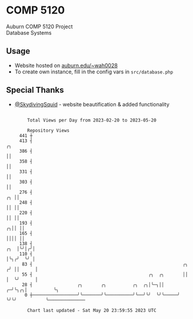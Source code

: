 # COMP 5120
Auburn COMP 5120 Project  
Database Systems

## Usage
- Website hosted on [auburn.edu/~wah0028](https://webhome.auburn.edu/~wah0028/)
- To create own instance, fill in the config vars in `src/database.php`

## Special Thanks
- [@SkydivingSquid](https://github.com/SkydivingSquid) - website beautification & added functionality

```

        Total Views per Day from 2023-02-20 to 2023-05-20

        Repository Views
     441 ┼
     413 ┤                                                                        ╭╮
     386 ┤                                                                        ││
     358 ┤                                                                        ││
     331 ┤                                                                        ││
     303 ┤                                                                        ││
     276 ┤                                                                     ╭╮ ││
     248 ┤                                                                     ││ ││
     220 ┤                                                                     ││ ││
     193 ┤                                                                   ╭╮││ ││
     165 ┤                                                                   ││││ ││
     138 ┤                                                               ╭╮  │╰╯│╭╯│
     110 ┤                                                               │╰╮╭╯  ╰╯ │
      83 ┤                                                         ╭╮   ╭╯ ││      │
      55 ┤                                            ╭╮  ╭╮       ││   │  ╰╯      │
      28 ┤                 ╭╮       ╭╮          ╭╮  ╭╮│╰─╮││     ╭─╯╰╮╭╮│          ╰╮
       0 ┼─────────────────╯╰───────╯╰──────────╯╰──╯╰╯  ╰╯╰─────╯   ╰╯╰╯           ╰──────────────

        Chart last updated - Sat May 20 23:59:55 2023 UTC
        
```
